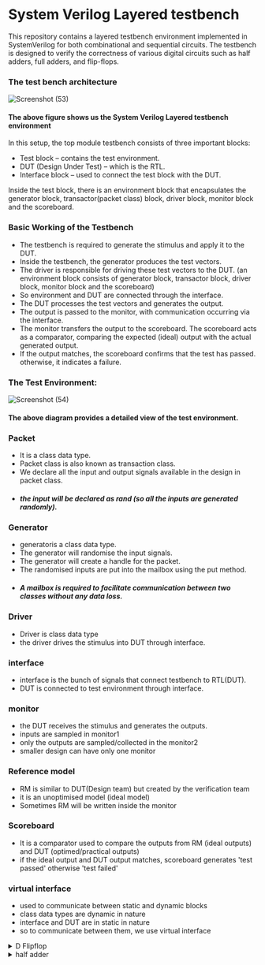 # System Verilog Layered testbench
This repository contains a layered testbench environment implemented in SystemVerilog for both combinational and sequential circuits. The testbench is designed to verify the correctness of various digital circuits such as half adders, full adders, and flip-flops.

### The test bench architecture

![Screenshot (53)](https://github.com/user-attachments/assets/2a0dbce5-15c2-4b52-8de4-a20c06ba87a6)
#### The above figure shows us the System Verilog Layered testbench environment

In this setup, the top module testbench consists of three important blocks:
* Test block – contains the test environment.
* DUT (Design Under Test) – which is the RTL.
* Interface block – used to connect the test block with the DUT.

Inside the test block, there is an environment block that encapsulates the generator block, transactor(packet class) block, driver block, monitor block and the scoreboard.

### Basic Working of the Testbench

* The testbench is required to generate the stimulus and apply it to the DUT.
* Inside the testbench, the generator produces the test vectors.
* The driver is responsible for driving these test vectors to the DUT.
  (an environment block consists of generator block, transactor block, driver block, monitor block and the scoreboard)
* So environment and DUT are connected through the interface.
* The DUT processes the test vectors and generates the output.
* The output is passed to the monitor, with communication occurring via the interface.
* The monitor transfers the output to the scoreboard. The scoreboard acts as a comparator, comparing the expected (ideal) output with the actual generated output.
* If the output matches, the scoreboard confirms that the test has passed. otherwise, it indicates a failure.

### The Test Environment:

![Screenshot (54)](https://github.com/user-attachments/assets/e334b1ea-6908-4e74-aaff-6cec617d22ad)

#### The above diagram provides a detailed view of the test environment.

### Packet 
* It is a class data type.
* Packet class is also known as transaction class.
* We declare all the input and output signals available in the design in packet class.
* ##### the input will be declared as rand (so all the inputs are generated randomly).

### Generator
* generatoris a class data type. 
* The generator will randomise the input signals. 
* The generator will create a handle for the packet.
* The randomised inputs are put into the mailbox using the put method. 
* ##### A mailbox is required to facilitate communication between two classes without any data loss.

### Driver
* Driver is class data type
* the driver drives the stimulus into DUT through interface.

### interface 
* interface is the bunch of signals that connect testbench to RTL(DUT).
* DUT is connected to test environment through interface.

### monitor
* the DUT receives the stimulus and generates the outputs.
* inputs are sampled in monitor1
* only the outputs are sampled/collected in the monitor2
* smaller design can have only one monitor
  
### Reference model
* RM is similar to DUT(Design team) but created by the verification team
* it is an unoptimised model (ideal model)
* Sometimes RM will be written inside the monitor

### Scoreboard
* It is a comparator used to compare the outputs from RM (ideal outputs) and DUT (optimed/practical outputs)
* if the ideal output and DUT output matches, scoreboard generates 'test passed' otherwise 'test failed'

### virtual interface
* used to communicate between static and dynamic blocks
* class data types are dynamic in nature
* interface and DUT are in static in nature
* so to communicate between them, we use virtual interface

</details><details>
  <summary>D Flipflop</summary>

  Truth table of D flipfop

  ![Screenshot (55)](https://github.com/user-attachments/assets/c3e0ac6b-6fd2-4666-8ef8-7a83a4652ba8)

  ##### output when clk = 1; reset = 0; d= 1
  
  ![Screenshot (4)](https://github.com/user-attachments/assets/811c0c55-d740-4583-970b-fa8ed31bc97c)

   ##### output when clk = 0; reset = 1; d= 1
   
  ![Screenshot (5)](https://github.com/user-attachments/assets/489c8904-b3f3-428a-aee6-975414f2333e)

</details><details>
  <summary>half adder</summary>
  
  ##### truth table of half adder

  ![Screenshot (56)](https://github.com/user-attachments/assets/b0f6a187-ea75-4cb9-808e-80db6c292640)

##### output when a=0 and b=1    
  ![Screenshot (49)](https://github.com/user-attachments/assets/c5f43805-bac6-4056-bc67-3bca7b2bd033)


